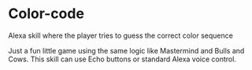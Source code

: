# Color-code
Alexa skill where the player tries to guess the correct color sequence

Just a fun little game using the same logic like Mastermind and Bulls and Cows.
This skill can use Echo buttons or standard Alexa voice control.
